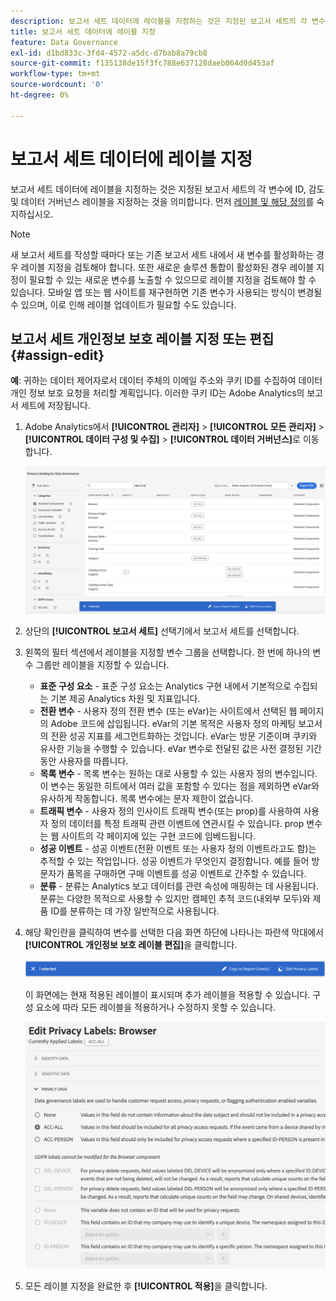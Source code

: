 ```yaml
---
description: 보고서 세트 데이터에 레이블을 지정하는 것은 지정된 보고서 세트의 각 변수에 ID, 감도 및 데이터 거버넌스 레이블을 지정하는 것을 의미합니다.
title: 보고서 세트 데이터에 레이블 지정
feature: Data Governance
exl-id: d1bd833c-3fd4-4572-a5dc-d7bab8a79cb8
source-git-commit: f135138de15f3fc788e637128daeb064d0d453af
workflow-type: tm+mt
source-wordcount: '0'
ht-degree: 0%

---
```


# 보고서 세트 데이터에 레이블 지정

보고서 세트 데이터에 레이블을 지정하는 것은 지정된 보고서 세트의 각 변수에 ID, 감도 및 데이터 거버넌스 레이블을 지정하는 것을 의미합니다. 먼저 [레이블 및 해당 정의](/help/admin/c-data-governance/data-labeling/gdpr-labels.md)를 숙지하십시오.

>[!NOTE]
>
>새 보고서 세트를 작성할 때마다 또는 기존 보고서 세트 내에서 새 변수를 활성화하는 경우 레이블 지정을 검토해야 합니다. 또한 새로운 솔루션 통합이 활성화된 경우 레이블 지정이 필요할 수 있는 새로운 변수를 노출할 수 있으므로 레이블 지정을 검토해야 할 수 있습니다. 모바일 앱 또는 웹 사이트를 재구현하면 기존 변수가 사용되는 방식이 변경될 수 있으며, 이로 인해 레이블 업데이트가 필요할 수도 있습니다.

## 보고서 세트 개인정보 보호 레이블 지정 또는 편집 {#assign-edit}

**예**: 귀하는 데이터 제어자로서 데이터 주체의 이메일 주소와 쿠키 ID를 수집하여 데이터 개인 정보 보호 요청을 처리할 계획입니다. 이러한 쿠키 ID는 Adobe Analytics의 보고서 세트에 저장됩니다.

1. Adobe Analytics에서 **[!UICONTROL 관리자]** > **[!UICONTROL 모든 관리자]** > **[!UICONTROL 데이터 구성 및 수집]** > **[!UICONTROL 데이터 거버넌스]**&#x200B;로 이동합니다.

   ![개인정보 보호 레이블 지정](assets/privacy_rs_settings.png)

1. 상단의 **[!UICONTROL 보고서 세트]** 선택기에서 보고서 세트를 선택합니다.

1. 왼쪽의 필터 섹션에서 레이블을 지정할 변수 그룹을 선택합니다. 한 번에 하나의 변수 그룹만 레이블을 지정할 수 있습니다.

   * **표준 구성 요소** - 표준 구성 요소는 Analytics 구현 내에서 기본적으로 수집되는 기본 제공 Analytics 차원 및 지표입니다.
   * **전환 변수** - 사용자 정의 전환 변수 (또는 eVar)는 사이트에서 선택된 웹 페이지의 Adobe 코드에 삽입됩니다. eVar의 기본 목적은 사용자 정의 마케팅 보고서의 전환 성공 지표를 세그먼트화하는 것입니다. eVar는 방문 기준이며 쿠키와 유사한 기능을 수행할 수 있습니다. eVar 변수로 전달된 값은 사전 결정된 기간 동안 사용자를 따릅니다.
   * **목록 변수** - 목록 변수는 원하는 대로 사용할 수 있는 사용자 정의 변수입니다. 이 변수는 동일한 히트에서 여러 값을 포함할 수 있다는 점을 제외하면 eVar와 유사하게 작동합니다. 목록 변수에는 문자 제한이 없습니다.
   * **트래픽 변수** - 사용자 정의 인사이트 트래픽 변수(또는 prop)를 사용하여 사용자 정의 데이터를 특정 트래픽 관련 이벤트에 연관시킬 수 있습니다. prop 변수는 웹 사이트의 각 페이지에 있는 구현 코드에 임베드됩니다.
   * **성공 이벤트** - 성공 이벤트(전환 이벤트 또는 사용자 정의 이벤트라고도 함)는 추적할 수 있는 작업입니다. 성공 이벤트가 무엇인지 결정합니다. 예를 들어 방문자가 품목을 구매하면 구매 이벤트를 성공 이벤트로 간주할 수 있습니다.
   * **분류** - 분류는 Analytics 보고 데이터를 관련 속성에 매핑하는 데 사용됩니다. 분류는 다양한 목적으로 사용할 수 있지만 캠페인 추적 코드(내외부 모두)와 제품 ID를 분류하는 데 가장 일반적으로 사용됩니다.

1. 해당 확인란을 클릭하여 변수를 선택한 다음 화면 하단에 나타나는 파란색 막대에서 **[!UICONTROL 개인정보 보호 레이블 편집]**&#x200B;을 클릭합니다.

   ![편집](assets/edit-label.png)

   이 화면에는 현재 적용된 레이블이 표시되며 추가 레이블을 적용할 수 있습니다. 구성 요소에 따라 모든 레이블을 적용하거나 수정하지 못할 수 있습니다.

   ![적용된 레이블](assets/edit-labels2.png)

1. 모든 레이블 지정을 완료한 후 **[!UICONTROL 적용]**&#x200B;을 클릭합니다.

